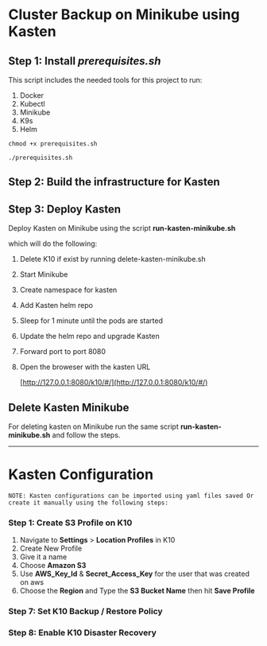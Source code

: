 # Cluster Backup on Minikube using Kasten

## Step 1: Install _prerequisites.sh_

This script includes the needed tools for this project to run:

1. Docker
2. Kubectl
3. Minikube
4. K9s
5. Helm

```
chmod +x prerequisites.sh

./prerequisites.sh
```

## Step 2: Build the infrastructure for Kasten


## Step 3: Deploy Kasten

Deploy Kasten on Minikube using the script **run-kasten-minikube.sh**

which will do the following:

1. Delete K10 if exist by running delete-kasten-minikube.sh
2. Start Minikube
3. Create namespace for kasten
4. Add Kasten helm repo
5. Sleep for 1 minute until the pods are started
6. Update the helm repo and upgrade Kasten
7. Forward port to port 8080
8. Open the broweser with the kasten URL

   [http://127.0.0.1:8080/k10/#/](http://127.0.0.1:8080/k10/#/)

## Delete Kasten Minikube

For deleting kasten on Minikube run the same script **run-kasten-minikube.sh** and follow the steps.

---

# Kasten Configuration

`NOTE: Kasten configurations can be imported using yaml files saved Or create it manually using the following steps:`

### Step 1: Create S3 Profile on K10

1. Navigate to **Settings** > **Location Profiles** in K10
2. Create New Profile
3. Give it a name
4. Choose **Amazon S3**
5. Use **AWS_Key_Id** & **Secret_Access_Key** for the user that was created on aws
6. Choose the **Region** and Type the **S3 Bucket Name** then hit **Save Profile**

### Step 7: Set K10 Backup / Restore Policy

### Step 8: Enable K10 Disaster Recovery
